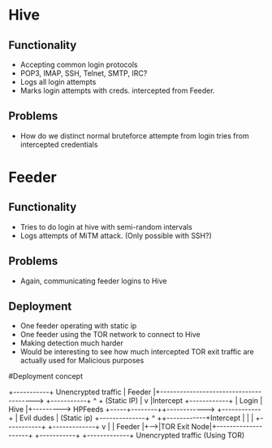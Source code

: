 # Hive
## Functionality
* Accepting common login protocols
 * POP3, IMAP, SSH, Telnet, SMTP, IRC?
* Logs all login attempts
* Marks login attempts with creds. intercepted from Feeder.

## Problems
* How do we distinct normal bruteforce attempte from login tries from intercepted credentials


# Feeder
## Functionality
* Tries to do login at hive with semi-random intervals
* Logs attempts of MiTM attack. (Only possible with SSH?)

## Problems
* Again, communicating feeder logins to Hive

## Deployment
* One feeder operating with static ip
* One feeder using the TOR network to connect to Hive
 * Making detection much harder
 * Would be interesting to see how much intercepted TOR exit traffic are actually used for Malicious purposes

#Deployment concept



+-----------+             Unencrypted traffic
|   Feeder  |+--------------------------------------->
+-----------+         ^                              +
 (Static IP)          |                              v
                      |Intercept               +------------+
                      |             Login      |    Hive    |+---------> HPFeeds
                +-----+--------++------------> +------------+
                |  Evil dudes  |                (Static ip)
                +--------------+                     ^
                      ++------------+Intercept       |
                                    |                |
+-----------+    +-------------+    v                |
|   Feeder  |+-->|TOR Exit Node|+--------------------+
+-----------+    +-------------+              Unencrypted traffic
 (Using TOR) 